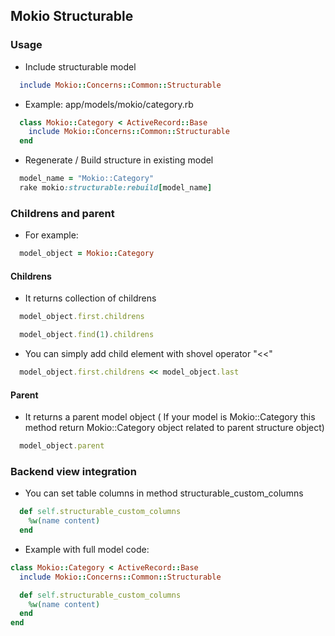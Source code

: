 ## Mokio Structurable


### Usage

- Include structurable model
```ruby
  include Mokio::Concerns::Common::Structurable
```

- Example: app/models/mokio/category.rb

```ruby
  class Mokio::Category < ActiveRecord::Base
    include Mokio::Concerns::Common::Structurable
  end
```

- Regenerate / Build structure in existing model

```ruby
  model_name = "Mokio::Category"
  rake mokio:structurable:rebuild[model_name]
```
### Childrens and parent

- For example:
```ruby
  model_object = Mokio::Category
```

#### Childrens

- It returns collection of childrens
```ruby
  model_object.first.childrens
```

```ruby
  model_object.find(1).childrens
```

- You can simply add child element with shovel operator "<<"

```ruby
  model_object.first.childrens << model_object.last
```

#### Parent

- It returns a parent model object ( If your model is Mokio::Category this method return Mokio::Category object related to parent structure object)

```ruby
  model_object.parent
```

### Backend view integration

- You can set table columns in method structurable_custom_columns

```ruby
  def self.structurable_custom_columns
    %w(name content)
  end
```
- Example with full model code:

```ruby
class Mokio::Category < ActiveRecord::Base
  include Mokio::Concerns::Common::Structurable

  def self.structurable_custom_columns
    %w(name content)
  end
end

```
